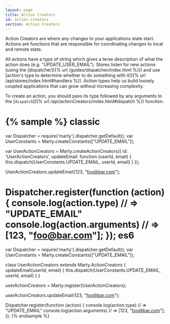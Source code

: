 ```yaml
---
layout: page
title: Action Creators
id: action-creators
section: Action Creators
---
```


Action Creators are where any changes to your applications state start. Actions are functions that are responsible for coordinating changes to local and remote state.

All actions have a type of string which gives a terse description of what the action does (e.g. "UPDATE\_USER_EMAIL"). Stores listen for new actions (using the [dispatcher]({% url /guides/dispatcher/index.html %})) and use [action's type to determine whether to do something with it]({% url /api/stores/index.html#handlers %}). Action types help us build loosely coupled applications that can grow without increasing complexity.

To create an action, you should pass its type followed by any arguments to the [``dispatch``]({% url /api/actionCreators/index.html#dispatch %}) function.

{% sample %}
classic
=======
var Dispatcher = require('marty').dispatcher.getDefault();
var UserConstants = Marty.createConstants(["UPDATE_EMAIL"]);

var UserActionCreators = Marty.createActionCreators({
  id: 'UserActionCreators',
  updateEmail: function (userId, email) {
    this.dispatch(UserConstants.UPDATE_EMAIL, userId, email)
  }
});

UserActionCreators.updateEmail(123, "foo@bar.com");

Dispatcher.register(function (action) {
  console.log(action.type) // => "UPDATE_EMAIL"
  console.log(action.arguments) // => [123, "foo@bar.com"];
});
es6
===
var Dispatcher = require('marty').dispatcher.getDefault();
var UserConstants = Marty.createConstants(["UPDATE_EMAIL"]);

class UserActionCreators extends Marty.ActionCreators {
  updateEmail(userId, email) {
    this.dispatch(UserConstants.UPDATE_EMAIL, userId, email)
  }
}

userActionCreators = Marty.register(UserActionCreators);

userActionCreators.updateEmail(123, "foo@bar.com");

Dispatcher.register(function (action) {
  console.log(action.type) // => "UPDATE_EMAIL"
  console.log(action.arguments) // => [123, "foo@bar.com"];
});
{% endsample %}
